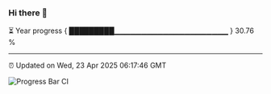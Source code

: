 ### Hi there 👋

⏳ Year progress { █████████▁▁▁▁▁▁▁▁▁▁▁▁▁▁▁▁▁▁▁▁▁ } 30.76 %

---

⏰ Updated on Wed, 23 Apr 2025 06:17:46 GMT

![Progress Bar CI](https://github.com/code-lakshay/GitHub-Actions-Demo/workflows/Progress%20Bar%20CI/badge.svg)
